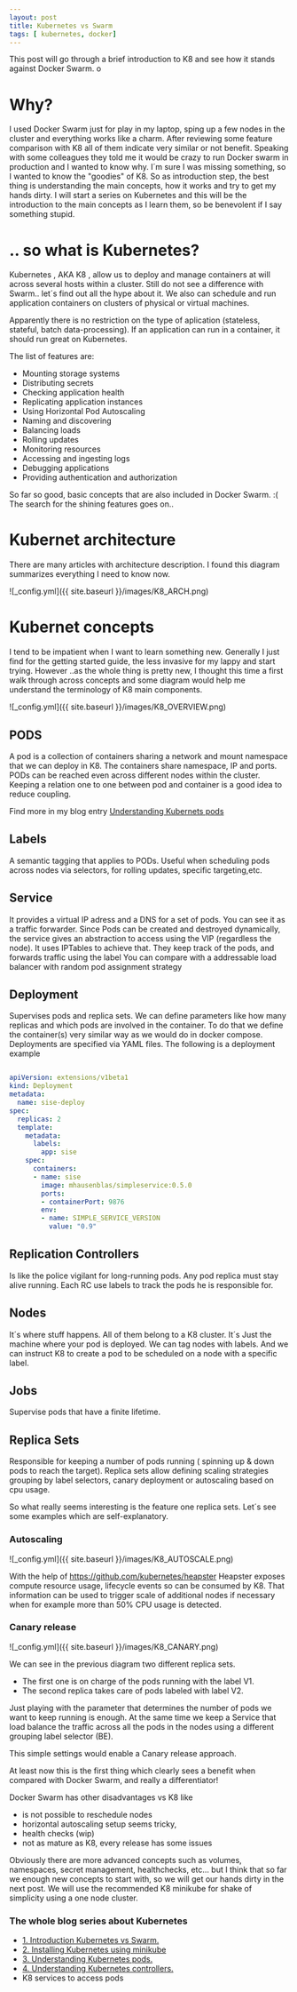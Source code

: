 ```yaml
---
layout: post
title: Kubernetes vs Swarm
tags: [ kubernetes, docker]
---
```


This post will go through a brief introduction to K8 and see how it stands against Docker Swarm.  o

#  Why?

I used Docker Swarm just for play in my laptop, sping up a few nodes in the cluster and everything works like a charm.
After reviewing some feature comparison with K8 all of them  indicate very similar or not benefit.
 Speaking with some colleagues they told me it would be crazy to run Docker swarm in production and I wanted to know why.
I´m sure I was missing something, so I wanted to know the "goodies" of K8. So as introduction step, the best thing is understanding the main concepts, how it works and try to get my hands dirty. I will start a series on Kubernetes and this will be the introduction to the main concepts as I learn them, so be benevolent if I say something stupid.

# .. so what is Kubernetes?

Kubernetes , AKA K8 , allow us to deploy and manage containers at will across several hosts within a cluster. Still do not see a difference with Swarm.. let´s find out all the hype about it. We also can schedule and run application containers on clusters of physical or virtual machines.

Apparently there is no restriction on the type of aplication (stateless, stateful, batch  data-processing). If an application can run in a container, it should run great on Kubernetes.

The list of features are:

+ Mounting storage systems
+ Distributing secrets
+ Checking application health
+ Replicating application instances
+ Using Horizontal Pod Autoscaling
+ Naming and discovering
+ Balancing loads
+ Rolling updates
+ Monitoring resources
+ Accessing and ingesting logs
+ Debugging applications
+ Providing authentication and authorization

So far so good, basic concepts that are also included in Docker Swarm. :(
The search for the shining features goes on..

# Kubernet architecture

There are many articles with architecture description. I found this diagram summarizes everything I need to know now.

![_config.yml]({{ site.baseurl }}/images/K8_ARCH.png)

# Kubernet concepts

I tend to be impatient when I want to learn something new. Generally I just find for the getting started guide, the less invasive for my lappy and start trying. However ..as the whole thing is pretty new, I thought this time a first walk through across concepts and some diagram  would help me understand the terminology of K8 main components.

![_config.yml]({{ site.baseurl }}/images/K8_OVERVIEW.png)

## PODS
A pod is a collection of containers sharing a network and mount namespace that we can deploy in K8.
The containers share namespace, IP and ports. PODs can be reached even across different nodes within the cluster.
Keeping a relation one to one between pod and container is a good idea to reduce coupling.

Find more in my blog entry [Understanding Kubernets pods][3]

## Labels
A semantic tagging that applies to PODs. Useful when scheduling pods across nodes via selectors, for rolling updates, specific targeting,etc.

## Service
It provides a virtual IP adress and a DNS for a set of pods.
You can see it as a traffic forwarder.  Since Pods can be created and destroyed dynamically, the service gives an abstraction to access using the VIP (regardless the node).
It uses IPTables  to achieve that. They keep track of the pods, and forwards traffic using the label
You can compare with a addressable load balancer with random pod assignment strategy

## Deployment
Supervises pods and replica sets. We can define parameters like how many replicas and which pods are involved in the container. To do that we define the container(s) very similar way as we would do in docker compose. Deployments are specified via YAML files.
The following is a deployment example

```yaml

apiVersion: extensions/v1beta1
kind: Deployment
metadata:
  name: sise-deploy
spec:
  replicas: 2
  template:
    metadata:
      labels:
        app: sise
    spec:
      containers:
      - name: sise
        image: mhausenblas/simpleservice:0.5.0
        ports:
        - containerPort: 9876
        env:
        - name: SIMPLE_SERVICE_VERSION
          value: "0.9"
```

## Replication Controllers
Is like the police vigilant for long-running pods. Any pod replica must stay alive running.
Each RC use labels to track the pods he is responsible for.

## Nodes
It´s where stuff happens. All of them belong to a K8 cluster. It´s Just the machine where your pod is deployed.
We can tag nodes with labels. And we can instruct K8 to create a pod to be scheduled on a node with a specific label.

## Jobs
Supervise pods that have a finite lifetime.

## Replica Sets
Responsible for keeping a number of pods running ( spinning up & down pods to reach the target).
Replica sets allow defining scaling strategies grouping by label selectors, canary deployment or autoscaling based on cpu usage.

So what really seems interesting is the feature one replica sets. Let´s see some examples which are self-explanatory.

### Autoscaling
![_config.yml]({{ site.baseurl }}/images/K8_AUTOSCALE.png)

With the help of https://github.com/kubernetes/heapster
Heapster exposes compute resource usage, lifecycle events so can be consumed by K8.
That information can be used to trigger scale of additional nodes if necessary when for example more than 50% CPU usage is detected.

### Canary release

![_config.yml]({{ site.baseurl }}/images/K8_CANARY.png)

We can see in the previous diagram  two different replica sets.
+ The first one is on charge of the pods running with the label V1.
+ The second replica takes care of pods labeled with label V2.

Just playing with the parameter that determines the number of pods we want to keep running is enough.
At the same time we keep a Service that load balance the traffic across all the pods in the nodes using a different grouping label selector (BE).

This simple settings would  enable a Canary release approach.

At least now this is the first thing which clearly sees a benefit when compared with Docker Swarm, and really a differentiator!

Docker Swarm has other disadvantages vs K8 like
+ is not possible to reschedule nodes
+ horizontal autoscaling setup seems tricky,
+ health checks (wip)
+ not as mature as K8, every release has some issues

Obviously there are more advanced concepts such as volumes, namespaces, secret management, healthchecks, etc... but I think that so far we enough new concepts to start with, so we will get our hands dirty in the next post. We will use the recommended K8 minikube for shake of simplicity using a one node cluster.

### The whole blog series about Kubernetes

+ [1. Introduction Kubernetes vs Swarm.][1]
+ [2. Installing Kubernetes using minikube][2]
+ [3. Understanding Kubernetes pods.][3]
+ [4. Understanding Kubernetes controllers.][4]
+ K8 services to access pods

[1]: https://mfarache.github.io/mfarache/Introduction-Kubernetes-compared-Swarm/
[2]:https://mfarache.github.io/mfarache/Installing-Kubernetes-using-Minikube/
[3]:https://mfarache.github.io/mfarache/Understanding-Kubernetes-Pods/
[4]:https://mfarache.github.io/mfarache/Understanding-Kubernetes-Controllers/
